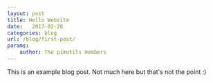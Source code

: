 ```yaml
---
layout: post
title: Hello Website
date:   2017-02-20
categories: blog
url: /blog/first-post/
params:
    author: The pimutils members
---
```


This is an example blog post.  Not much here but that's not the point :)
